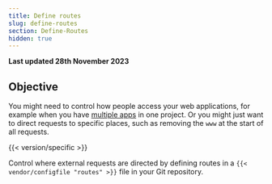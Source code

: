 ```yaml
---
title: Define routes
slug: define-routes
section: Define-Routes
hidden: true
---
```


**Last updated 28th November 2023**



## Objective  

You might need to control how people access your web applications,
for example when you have [multiple apps](../create-apps/create-apps-multi-app) in one project.
Or you might just want to direct requests to specific places, such as removing the `www` at the start of all requests.

{{< version/specific >}}
<!-- Web PaaS configuration-->
Control where external requests are directed by defining routes in a `{{< vendor/configfile "routes" >}}` file in your Git repository.

